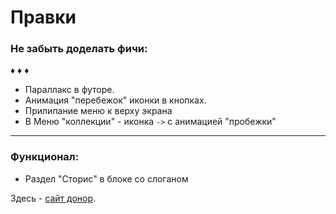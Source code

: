 # Правки

### Не забыть доделать фичи:

♦ ♦ ♦ 
* Параллакс в футоре.
* Анимация "перебежок" иконки в кнопках. 
* Прилипание меню к верху экрана
* В Меню "коллекции" - иконка `->` с анимацией "пробежки"

***

### Функционал:
* Раздел "Сторис" в блоке со слоганом



Здесь - [сайт донор]([http://example.com/](https://www.modelec.com/fr)https://www.modelec.com/fr).
